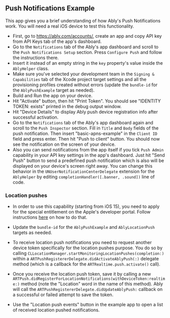 ## Push Notifications Example

This app gives you a brief understanding of how Ably's Push Notifications work. 
You will need a real iOS device to test this functionality.

- First, go to https://ably.com/accounts/, create an app and copy API key from API Keys tab of the app's dashboard.
- Go to the `Notifications` tab of the Ably's app dashboard and scroll to the `Push Notifications Setup` section. Press `Configure Push` and follow the instructions there.
- Insert it instead of an empty string in the `key` property's value inside the `AblyHelper` class.
- Make sure you've selected your development team in the `Signing & Capabilities` tab of the Xcode project target settings and all the provisioning profiles created without errors (update the `bundle-id` for the `AblyPushExample` target as needed).
- Build and Run the app on your device.
- Hit "Activate" button, then hit "Print Token". You should see "IDENTITY TOKEN: exists" printed in the debug output window.
- Hit "Device Details" to display Ably push device registration info after successful activation.
- Go to the `Notifications` tab of the Ably's app dashboard again and scroll to the `Push Inspector` section. Fill in `Title` and `Body` fields of the push notification. Then insert "basic-apns-example" in the `Client ID` field and press enter. Then hit "Push to client" button. You should now see the notification on the screen of your device.
- Also you can send notifications from the app itself if you tick `Push Admin` capability in your API key settings in the app's dashboard. Just hit "Send Push" button to send a predefined push notification which is also will be displayed on your device's screen right away. You can change this behavior in the `UNUserNotificationCenterDelegate` extension for the `AblyHelper` by editing `completionHandler([.banner, .sound])` line of code.

### Location pushes

* In order to use this capability (starting from iOS 15), you need to apply for the special entitlement on the Apple's developer portal. Follow instructions [here](https://developer.apple.com/documentation/bundleresources/entitlements/com_apple_developer_location_push) on how to do that.

* Update the `bundle-id` for the `AblyPushExample` and `AblyLocationPush` targets as needed.

* To receive location push notifications you need to request another device token specifically for the location pushes purpose. You do so by calling `CLLocationManager.startMonitoringLocationPushes(completion:)` within a `ARTPushRegistererDelegate.didActivateAblyPush(:)` delegate method (which is a callback for the `ARTRealtime.push.activate()` call).

* Once you receive the location push token, save it by calling a new `ARTPush.didRegisterForLocationNotifications(withDeviceToken:realtime:)` method (note the "Location" word in the name of this method). Ably will call the `ARTPushRegistererDelegate.didUpdateAblyPush:` callback on a successful or failed attempt to save the token.

* Use the "Location push events" button in the example app to open a list of received location pushed notifications.
